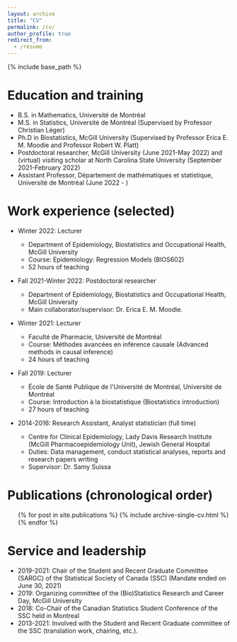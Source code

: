 ```yaml
---
layout: archive
title: "CV"
permalink: /cv/
author_profile: true
redirect_from:
  - /resume
---
```


{% include base_path %}

Education and training
======
* B.S. in Mathematics, Université de Montréal 
* M.S. in Statistics, Université de Montréal (Supervised by Professor Christian Léger)
* Ph.D in Biostatistics, McGill University (Supervised by Professor Erica E. M. Moodie and Professor Robert W. Platt)
* Postdoctoral researcher, McGill University (June 2021-May 2022) and (virtual) visiting scholar at North Carolina State University (September 2021-February 2022)
* Assistant Professor, Département de mathématiques et statistique, Université de Montréal (June 2022 - )
 
Work experience (selected)
======

* Winter 2022: Lecturer
  * Department of Epidemiology, Biostatistics and Occupational Health, McGill University
  * Course: Epidemiology: Regression Models (BIOS602) 
  * 52 hours of teaching 

* Fall 2021-Winter 2022: Postdoctoral researcher
  * Department of Epidemiology, Biostatistics and Occupational Health, McGill University
  * Main collaborator/supervisor: Dr. Erica E. M. Moodie.  

* Winter 2021: Lecturer
  * Faculté de Pharmacie, Université de Montréal
  * Course: Méthodes avancées en inférence causale  (Advanced methods in causal inference)
  * 24 hours of teaching 
  
* Fall 2019: Lecturer
  * École de Santé Publique de l'Université de Montréal, Université de Montréal
  * Course: Introduction à la biostatistique (Biostatistics introduction)
  * 27 hours of teaching
  
* 2014-2016: Research Assistant, Analyst statistician (full time)
  * Centre for Clinical Epidemiology, Lady Davis Research Institute (McGill Pharmacoepidemiology Unit), Jewish General Hospital
  * Duties: Data management, conduct statistical analyses, reports and research papers writing
  * Supervisor: Dr. Samy Suissa
 

Publications (chronological order)
======
  <ul>{% for post in site.publications %}
    {% include archive-single-cv.html %}
  {% endfor %}</ul>
  
 
    
Service and leadership
======
* 2019-2021: Chair of the Student and Recent Graduate Committee (SARGC) of the Statistical Society of Canada (SSC) (Mandate ended on June 30, 2021) 
* 2019: Organizing committee of the (Bio)Statistics Research and Career Day, McGill University
* 2018: Co-Chair of the Canadian Statistics Student Conference of the SSC held in Montreal
* 2013-2021: Involved with the Student and Recent Graduate committee of the SSC (translation work, chairing, etc.).

